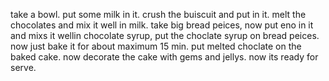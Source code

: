 take a bowl.
put some milk in it.
crush the buiscuit and put in it.
melt the chocolates and mix it well in milk.
take big bread peices,
now put eno in it and mixs it wellin chocolate syrup,
 put the choclate syrup on bread peices.
 now just bake it for about maximum 15 min.
 put melted choclate on the baked cake.
 now decorate the cake with gems and jellys.
 now its ready for serve.